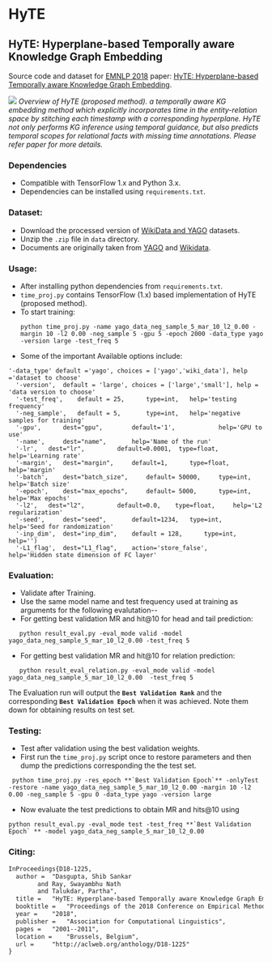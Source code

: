 # HyTE
## HyTE: Hyperplane-based Temporally aware Knowledge Graph Embedding

Source code and dataset for [EMNLP 2018](http://emnlp2018.org) paper: [HyTE: Hyperplane-based Temporally aware Knowledge Graph Embedding](http://talukdar.net/papers/emnlp2018_HyTE.pdf).

![](https://github.com/malllabiisc/HyTE/blob/master/time_proj.png)
*Overview of HyTE (proposed method). a temporally aware
KG embedding method which explicitly incorporates time in the entity-relation space by
stitching each timestamp with a corresponding hyperplane. HyTE not only performs KG
inference using temporal guidance, but also predicts temporal scopes for relational facts with missing time annotations. Please refer paper for more details.*
### Dependencies

* Compatible with TensorFlow 1.x and Python 3.x.
* Dependencies can be installed using `requirements.txt`.


### Dataset:

* Download the processed version of [WikiData and YAGO](https://drive.google.com/open?id=1S0dcMDXVZp8CFSCMojkBQI1gCva8Dm-0) datasets.
* Unzip the `.zip` file in `data` directory.
* Documents are originally taken from [YAGO](https://www.mpi-inf.mpg.de/departments/databases-and-information-systems/research/yago-naga/yago/) and [Wikidata](https://www.wikidata.org/wiki/Wikidata:Main_Page).


### Usage:

* After installing python dependencies from `requirements.txt`.
* `time_proj.py` contains TensorFlow (1.x) based implementation of HyTE (proposed method). 
* To start training:
  ```shell
  python time_proj.py -name yago_data_neg_sample_5_mar_10_l2_0.00 -margin 10 -l2 0.00 -neg_sample 5 -gpu 5 -epoch 2000 -data_type yago -version large -test_freq 5
  ```
*  Some of the important Available options include:
  ```shell
  '-data_type' default ='yago', choices = ['yago','wiki_data'], help ='dataset to choose'
	'-version',  default = 'large', choices = ['large','small'], help = 'data version to choose'
	'-test_freq', 	 default = 25,   	type=int, 	help='testing frequency'
	'-neg_sample', 	 default = 5,   	type=int, 	help='negative samples for training'
	'-gpu', 	 dest="gpu", 		default='1',			help='GPU to use'
	'-name', 	 dest="name", 		help='Name of the run'
	'-lr',	 dest="lr", 		default=0.0001,  type=float,	help='Learning rate'
	'-margin', 	 dest="margin", 	default=1,   	type=float, 	help='margin'
	'-batch', 	 dest="batch_size", 	default= 50000,   	type=int, 	help='Batch size'
	'-epoch', 	 dest="max_epochs", 	default= 5000,   	type=int, 	help='Max epochs'
	'-l2', 	 dest="l2", 		default=0.0, 	type=float, 	help='L2 regularization'
	'-seed', 	 dest="seed", 		default=1234, 	type=int, 	help='Seed for randomization'
	'-inp_dim',  dest="inp_dim", 	default = 128,   	type=int, 	help='')
	'-L1_flag',  dest="L1_flag", 	action='store_false',   	 	help='Hidden state dimension of FC layer'
   ```

### Evaluation: 
* Validate after Training. 
* Use the same model name and test frequency used at training as arguments for the following evalutation--
* For getting best validation MR and hit@10 for head and tail prediction:
 ```shell
    python result_eval.py -eval_mode valid -model yago_data_neg_sample_5_mar_10_l2_0.00 -test_freq 5
 ```
* For getting best validation MR and hit@10 for relation prediction:
```shell
   python result_eval_relation.py -eval_mode valid -model yago_data_neg_sample_5_mar_10_l2_0.00  -test_freq 5
```
The Evaluation run will output the **`Best Validation Rank`** and the corresponding **`Best Validation Epoch`** when it was achieved. Note them down for obtaining results on test set. 

### Testing:
* Test after validation using the best validation weights.
* First run the `time_proj.py` script once to restore parameters and then dump the predictions corresponding the the test set.
```shell
 python time_proj.py -res_epoch **`Best Validation Epoch`** -onlyTest -restore -name yago_data_neg_sample_5_mar_10_l2_0.00 -margin 10 -l2 0.00 -neg_sample 5 -gpu 0 -data_type yago -version large
```
* Now evaluate the test predictions to obtain MR and hits@10 using
```shell
python result_eval.py -eval_mode test -test_freq **`Best Validation Epoch` ** -model yago_data_neg_sample_5_mar_10_l2_0.00
```


### Citing:

```tex
InProceedings{D18-1225,
  author = 	"Dasgupta, Shib Sankar
		and Ray, Swayambhu Nath
		and Talukdar, Partha",
  title = 	"HyTE: Hyperplane-based Temporally aware Knowledge Graph Embedding",
  booktitle = 	"Proceedings of the 2018 Conference on Empirical Methods in Natural Language Processing",
  year = 	"2018",
  publisher = 	"Association for Computational Linguistics",
  pages = 	"2001--2011",
  location = 	"Brussels, Belgium",
  url = 	"http://aclweb.org/anthology/D18-1225"
}
```
